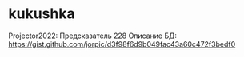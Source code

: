 # kukushka

Projector2022: Предсказатель 228
Описание БД: https://gist.github.com/jorpic/d3f98f6d9b049fac43a60c472f3bedf0
